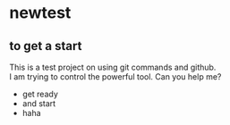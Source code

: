 # newtest

## to get a start

This is a test project on using git commands and github.  
I am trying to control the powerful tool. Can you help me?

- get ready
- and start
- haha
